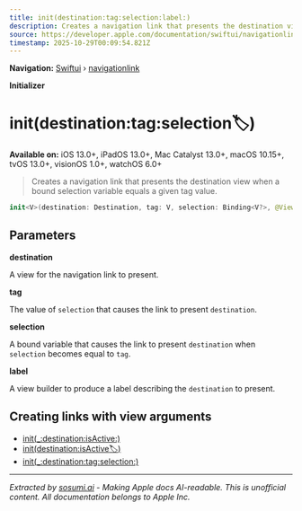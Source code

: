 ```yaml
---
title: init(destination:tag:selection:label:)
description: Creates a navigation link that presents the destination view when a bound selection variable equals a given tag value.
source: https://developer.apple.com/documentation/swiftui/navigationlink/init(destination:tag:selection:label:)
timestamp: 2025-10-29T00:09:54.821Z
---
```


**Navigation:** [Swiftui](/documentation/swiftui) › [navigationlink](/documentation/swiftui/navigationlink)

**Initializer**

# init(destination:tag:selection:label:)

**Available on:** iOS 13.0+, iPadOS 13.0+, Mac Catalyst 13.0+, macOS 10.15+, tvOS 13.0+, visionOS 1.0+, watchOS 6.0+

> Creates a navigation link that presents the destination view when a bound selection variable equals a given tag value.

```swift
init<V>(destination: Destination, tag: V, selection: Binding<V?>, @ViewBuilder label: () -> Label) where V : Hashable
```

## Parameters

**destination**

A view for the navigation link to present.



**tag**

The value of `selection` that causes the link to present `destination`.



**selection**

A bound variable that causes the link to present `destination` when `selection` becomes equal to `tag`.



**label**

A view builder to produce a label describing the `destination` to present.



## Creating links with view arguments

- [init(_:destination:isActive:)](/documentation/swiftui/navigationlink/init(_:destination:isactive:))
- [init(destination:isActive:label:)](/documentation/swiftui/navigationlink/init(destination:isactive:label:))
- [init(_:destination:tag:selection:)](/documentation/swiftui/navigationlink/init(_:destination:tag:selection:))

---

*Extracted by [sosumi.ai](https://sosumi.ai) - Making Apple docs AI-readable.*
*This is unofficial content. All documentation belongs to Apple Inc.*
